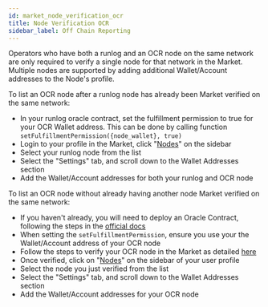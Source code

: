 ```yaml
---
id: market_node_verification_ocr
title: Node Verification OCR
sidebar_label: Off Chain Reporting
---
```


Operators who have both a runlog and an OCR node on the same network are only required to verify a single node for that network in the Market. 
Multiple nodes are supported by adding additional Wallet/Account addresses to the Node's profile.

To list an OCR node after a runlog node has already been Market verified on the same network:

- In your runlog oracle contract, set the fulfillment permission to true for your OCR Wallet address. This can be done by calling function `setFulfillmentPermission({node_wallet}, true)`
- Login to your profile in the Market, click "[Nodes](https://market.link/profile/nodes)" on the sidebar
- Select your runlog node from the list
- Select the "Settings" tab, and scroll down to the Wallet Addresses section
- Add the Wallet/Account addresses for both your runlog and OCR node

To list an OCR node without already having another node Market verified on the same network:

- If you haven't already, you will need to deploy an Oracle Contract, following the steps in the [official docs](https://docs.chain.link/docs/fulfilling-requests)
- When setting the `setFulfillmentPermission`, ensure you use your the Wallet/Account address of your OCR node
- Follow the steps to verify your OCR node in the Market as detailed [here](market_node_verification_eth.md)
- Once verified, click on "[Nodes](https://market.link/profile/nodes)" on the sidebar of your user profile
- Select the node you just verified from the list
- Select the "Settings" tab, and scroll down to the Wallet Addresses section
- Add the Wallet/Account addresses for your OCR node
 